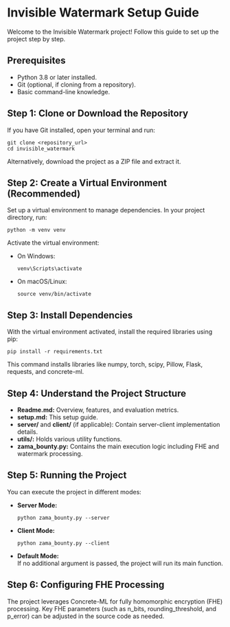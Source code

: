 # Invisible Watermark Setup Guide

Welcome to the Invisible Watermark project! Follow this guide to set up the project step by step.

## Prerequisites
- Python 3.8 or later installed.
- Git (optional, if cloning from a repository).
- Basic command-line knowledge.

## Step 1: Clone or Download the Repository
If you have Git installed, open your terminal and run:
    
    git clone <repository_url>
    cd invisible_watermark

Alternatively, download the project as a ZIP file and extract it.

## Step 2: Create a Virtual Environment (Recommended)
Set up a virtual environment to manage dependencies. In your project directory, run:

    python -m venv venv

Activate the virtual environment:
- On Windows:
    
      venv\Scripts\activate

- On macOS/Linux:
    
      source venv/bin/activate

## Step 3: Install Dependencies
With the virtual environment activated, install the required libraries using pip:

    pip install -r requirements.txt

This command installs libraries like numpy, torch, scipy, Pillow, Flask, requests, and concrete-ml.

## Step 4: Understand the Project Structure
- **Readme.md:** Overview, features, and evaluation metrics.
- **setup.md:** This setup guide.
- **server/** and **client/** (if applicable): Contain server-client implementation details.
- **utils/:** Holds various utility functions.
- **zama_bounty.py:** Contains the main execution logic including FHE and watermark processing.

## Step 5: Running the Project
You can execute the project in different modes:

- **Server Mode:**  
      
      python zama_bounty.py --server

- **Client Mode:**  
      
      python zama_bounty.py --client

- **Default Mode:**  
If no additional argument is passed, the project will run its main function.

## Step 6: Configuring FHE Processing
The project leverages Concrete-ML for fully homomorphic encryption (FHE) processing. Key FHE parameters (such as n_bits, rounding_threshold, and p_error) can be adjusted in the source code as needed.


